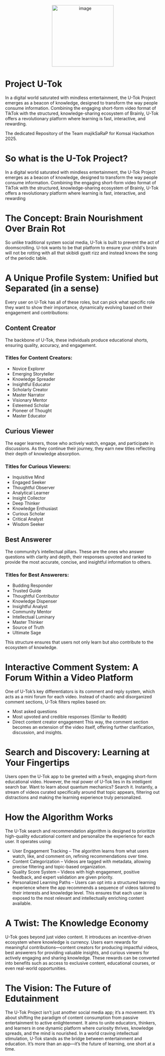 <div align="center">
 <img width="200" alt="image" src="https://github.com/user-attachments/assets/c9d60b0f-ee74-46eb-94c6-a4454f1aef8f" />
</div>

# Project U-Tok

 In a digital world saturated with mindless entertainment, the U-Tok Project emerges as a beacon of knowledge, designed to transform the way people consume information. Combining the engaging short-form video format of TikTok with the structured, knowledge-sharing ecosystem of Brainly, U-Tok offers a revolutionary platform where learning is fast, interactive, and rewarding.


  The dedicated Repository of the Team majikSaRaP for Komsai Hackathon 2025.

# So what is the U-Tok Project?
 In a digital world saturated with mindless entertainment, the U-Tok Project emerges as a beacon of knowledge, designed to transform the way people consume information. Combining the engaging short-form video format of TikTok with the structured, knowledge-sharing ecosystem of Brainly, U-Tok offers a revolutionary platform where learning is fast, interactive, and rewarding

# The Concept: Brain Nourishment Over Brain Rot
  So unlike traditional system social media, U-Tok is built to prevent the act of doomscrolling. U-tok wants to be that platform to ensure your child's brain will not be rotting with all that skibidi gyatt rizz and instead knows the song of the periodic table. 

# A Unique Profile System: Unified but Separated (in a sense)
  Every user on U-Tok has all of these roles, but can pick what specific role they want to show their importance, dynamically evolving based on their engagement and contributions: 
## Content Creator 
The backbone of U-Tok, these individuals produce educational shorts, ensuring quality, accuracy, and engagement.

### Titles for Content Creators:
- Novice Explorer   
- Emerging Storyteller  
- Knowledge Spreader  
- Insightful Educator  
- Scholarly Creator  
- Master Narrator  
- Visionary Mentor  
- Esteemed Scholar  
- Pioneer of Thought  
- Master Educator  
## Curious Viewer
The eager learners, those who actively watch, engage, and participate in discussions. As they continue their journey, they earn new titles reflecting their depth of knowledge absorption. 

### Titles for Curious Viewers:
- Inquisitive Mind  
- Engaged Seeker  
- Thoughtful Observer  
- Analytical Learner  
- Insight Collector  
- Deep Thinker  
- Knowledge Enthusiast  
- Curious Scholar  
- Critical Analyst  
- Wisdom Seeker  
## Best Answerer
The community’s intellectual pillars. These are the ones who answer questions with clarity and depth, their responses upvoted and ranked to provide the most accurate, concise, and insightful information to others.

### Titles for Best Answerers:
- Budding Responder  
- Trusted Guide  
- Thoughtful Contributor  
- Knowledge Dispenser  
- Insightful Analyst  
- Community Mentor  
- Intellectual Luminary  
- Master Thinker  
- Source of Truth  
- Ultimate Sage  

This structure ensures that users not only learn but also contribute to the ecosystem of knowledge.

# Interactive Comment System: A Forum Within a Video Platform
One of U-Tok’s key differentiators is its comment and reply system, which acts as a mini forum for each video. Instead of chaotic and disorganized comment sections, U-Tok filters replies based on:
- Most asked questions
- Most upvoted and credible responses (Similar to Reddit)
- Direct content creator engagement
This way, the comment section becomes an extension of the video itself, offering further clarification, discussion, and insights.

# Search and Discovery: Learning at Your Fingertips
Users open the U-Tok app to be greeted with a fresh, engaging short-form educational video. However, the real power of U-Tok lies in its intelligent search bar. Want to learn about quantum mechanics? Search it. Instantly, a stream of videos curated specifically around that topic appears, filtering out distractions and making the learning experience truly personalized. 

# How the Algorithm Works
The U-Tok search and recommendation algorithm is designed to prioritize high-quality educational content and personalize the experience for each user. It operates using:
- User Engagement Tracking – The algorithm learns from what users watch, like, and comment on, refining recommendations over time.
- Content Categorization – Videos are tagged with metadata, allowing precise filtering and topic-based organization.
- Quality Score System – Videos with high engagement, positive feedback, and expert validation are given priority.
- Personalized Learning Paths – Users can opt into a structured learning experience where the app recommends a sequence of videos tailored to their interests and knowledge level.
This ensures that each user is exposed to the most relevant and intellectually enriching content available.

# A Twist: The Knowledge Economy
U-Tok goes beyond just video content. It introduces an incentive-driven ecosystem where knowledge is currency. Users earn rewards for meaningful contributions—content creators for producing impactful videos, best answerers for providing valuable insights, and curious viewers for actively engaging and sharing knowledge. These rewards can be converted into benefits such as access to exclusive content, educational courses, or even real-world opportunities.

# The Vision: The Future of Edutainment
The U-Tok Project isn’t just another social media app; it’s a movement. It’s about shifting the paradigm of content consumption from passive entertainment to active enlightenment. It aims to unite educators, thinkers, and learners in one dynamic platform where curiosity thrives, knowledge spreads, and the mind is nourished.
In a world craving intellectual stimulation, U-Tok stands as the bridge between entertainment and education. It’s more than an app—it’s the future of learning, one short at a time.



